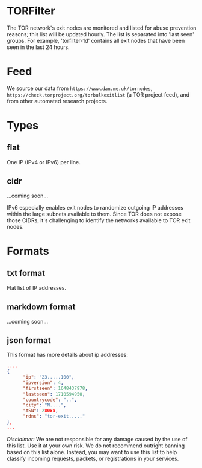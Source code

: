 # TORFilter
The TOR network's exit nodes are monitored and listed for abuse prevention reasons; this list will be updated hourly. The list is separated into 'last seen' groups. For example, 'torfilter-1d' contains all exit nodes that have been seen in the last 24 hours.


# Feed
We source our data from `https://www.dan.me.uk/tornodes`, `https://check.torproject.org/torbulkexitlist` (a TOR project feed), and from other automated research projects.

# Types
## flat
One IP (IPv4 or IPv6) per line.

## cidr
...coming soon...

IPv6 especially enables exit nodes to randomize outgoing IP addresses within the large subnets available to them. Since TOR does not expose those CIDRs, it's challenging to identify the networks available to TOR exit nodes.

# Formats
## txt format
Flat list of IP addresses.

## markdown format
...coming soon...

## json format
This format has more details about ip addresses:
```json
....
{
      "ip": "23.....100",
      "ipversion": 4,
      "firstseen": 1648437978,
      "lastseen": 1710594950,
      "countrycode": "..",
      "city": "N....",
      "ASN": 2x0xx,
      "rdns": "tor-exit....."
},
...
```

*Disclaimer:* We are not responsible for any damage caused by the use of this list. Use it at your own risk. We do not recommend outright banning based on this list alone. Instead, you may want to use this list to help classify incoming requests, packets, or registrations in your services.

